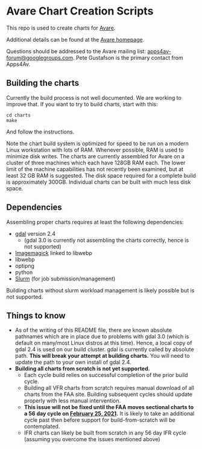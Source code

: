 # Avare Chart Creation Scripts

This repo is used to create charts for [Avare](https://play.google.com/store/apps/details?id=com.ds.Avare&hl=en_US).

Additional details can be found at the [Avare homepage](https://apps4av.net/site/).

Questions should be addressed to the Avare mailing list: apps4av-forum@googlegroups.com.  Pete Gustafson is the primary contact from Apps4Av.

## Building the charts

Currently the build process is not well documented.  We are working to improve that.  If you want to try to build charts, start with this:

```console
cd charts
make
```

And follow the instructions.

Note the chart build system is optimized for speed to be run on a modern Linux workstation with lots of RAM.  Whenever possible, RAM is used to minimize disk writes.  The charts are currently assembled for Avare on a cluster of three machines which each have 128GB RAM each.  The lower limit of the machine capabilities has not recently been examined, but at least 32 GB RAM is suggested.  The disk space required for a complete build is approximately 300GB.  Individual charts can be built with much less disk space.

## Dependencies

Assembling proper charts requires at least the following dependencies:

* [gdal](gdal.org) version 2.4 
    * (gdal 3.0 is currently not assembling the charts correctly, hence is not supported)
* [Imagemagick](https://imagemagick.org/index.php) linked to libwebp
* libwebp
* optipng
* python
* [Slurm](https://slurm.schedmd.com/documentation.html) (for job submission/management)

Building charts without slurm workload management is likely possible but is not supported.

## Things to know

* As of the writing of this README file, there are known absolute pathnames which are in place due to problems with gdal 3.0 (which is default on many/most Linux distros at this time).  Hence, a local copy of gdal 2.4 is used on our build cluster. gdal is currently called by absolute path.  **This will break your attempt at building charts.** You will need to update the path to your own install of gdal 2.4.
* **Building all charts from scratch is not yet supported.**  
	* Each cycle build relies on successful completion of the prior build cycle.
	* Building all VFR charts from scratch requires manual download of all charts from the FAA site.  Building subsequent cycles should update properly with less manual intervention.
	* **This issue will not be fixed until the FAA moves sectional charts to a 56 day cycle on [February 25, 2021](https://www.aopa.org/news-and-media/all-news/2020/april/16/vfr-charts-to-go-on-56-day-publication-cycle-in-2021).**  It is likely to take an additional cycle past then before support for build-from-scratch will be contemplated.
	* IFR charts can likely be built from scratch in any 56 day IFR cycle (assuming you overcome the issues mentioned above)
